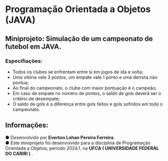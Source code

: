 # Programação Orientada a Objetos (JAVA)

## Miniprojeto: Simulação de um campeonato de futebol em JAVA.

### Especifiações:

- Todos os clubes se enfrentam entre si em jogos de ida e volta;
- Uma vitória vale 3 pontos, um empate vale 1 ponto e uma derrota não pontua;
- Ao final do campeonato, o clube com maior pontuação é o campeão;
- Em caso de empate no número de pontos, o saldo de gols deverá ser o critério de desempate;
- O saldo de gols é a diferença entre gols feitos e gols sofridos em todo o campeonato.


## Informações:

● Desenvolvido por <strong>Everton Lohan Pereira Ferreira</strong>. <br>
● Este miniprojeto foi desenvolvido para a disciplina de Programação Orientada a Objetos, período 2024.1, na <strong> UFCA ( UNIVERSIDADE FEDERAL DO CARIRI ) </strong>.